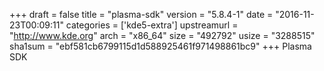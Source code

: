 +++
draft = false
title = "plasma-sdk"
version = "5.8.4-1"
date = "2016-11-23T00:09:11"
categories = ['kde5-extra']
upstreamurl = "http://www.kde.org"
arch = "x86_64"
size = "492792"
usize = "3288515"
sha1sum = "ebf581cb6799115d1d588925461f971498861bc9"
+++
Plasma SDK